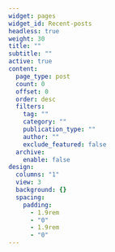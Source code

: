 ```yaml
---
widget: pages
widget_id: Recent-posts
headless: true
weight: 30
title: ""
subtitle: ""
active: true
content:
  page_type: post
  count: 0
  offset: 0
  order: desc
  filters:
    tag: ""
    category: ""
    publication_type: ""
    author: ""
    exclude_featured: false
  archive:
    enable: false
design:
  columns: "1"
  view: 3
  background: {}
  spacing:
    padding:
      - 1.9rem
      - "0"
      - 1.9rem
      - "0"
---
```

